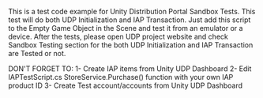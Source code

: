 This is a test code example for Unity Distribution Portal Sandbox Tests. This test will do both UDP Initialization and IAP Transaction. Just add this script to the Empty Game Object in the Scene and test it from an emulator or a device. After the tests, please open UDP project website and check Sandbox Testing section for the both UDP Initialization and IAP Transaction are Tested or not.

DON'T FORGET TO:
1- Create IAP items from Unity UDP Dashboard
2- Edit IAPTestScript.cs StoreService.Purchase() function with your own IAP product ID
3- Create Test account/accounts from Unity UDP Dashboard
